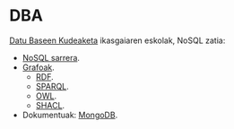 # DBA

[Datu Baseen Kudeaketa](https://www.ehu.eus/eu/web/graduak/kudeaketaren-eta-informazio-sistemen-informatikaren-ingeniaritzako-gradua-bizkaia/kreditu-eta-irakasgaiak?p_redirect=consultaAsignatura&p_cod_proceso=egr&p_anyo_acad=20230&p_ciclo=X&p_curso=3&p_cod_asignatura=27706) ikasgaiaren eskolak, NoSQL zatia:

* [NoSQL sarrera](Intro/index.html).
* [Grafoak](Grafoak/index.html).
  * [RDF](RDF/index.html).
  * [SPARQL](SPARQL/index.html).
  * [OWL](OWL/index.html).
  * [SHACL](SHACL/index.html).
* Dokumentuak: [MongoDB](MongoDB/index.html).
